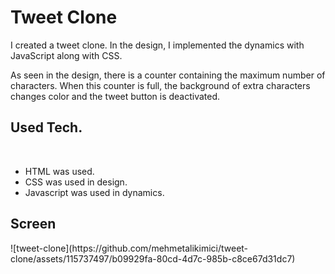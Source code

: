 # Tweet Clone 
I created a tweet clone. In the design, I implemented the dynamics with JavaScript along with CSS.<br>

As seen in the design, there is a counter containing the maximum number of characters. When this counter is full, the background of extra characters changes color and the tweet button is deactivated.

<h2>Used Tech.</h2><br>
<ul>
  <li>HTML was used.</li>
  <li>CSS was used in design.</li>
  <li>Javascript was used in dynamics.</li>
</ul>
<h2>Screen</h2>
![tweet-clone](https://github.com/mehmetalikimici/tweet-clone/assets/115737497/b09929fa-80cd-4d7c-985b-c8ce67d31dc7)
